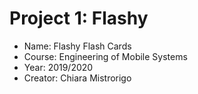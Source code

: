 # Project 1: Flashy

- Name: Flashy Flash Cards
- Course: Engineering of Mobile Systems
- Year: 2019/2020
- Creator: Chiara Mistrorigo
